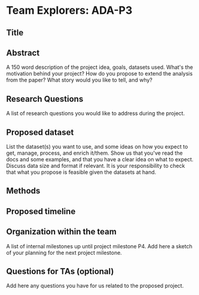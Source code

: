 # Team Explorers: ADA-P3

## Title

## Abstract
A 150 word description of the project idea, goals, datasets used. What's the motivation behind your project? How do you propose to extend the analysis from the paper? What story would you like to tell, and why?

## Research Questions
A list of research questions you would like to address during the project.

## Proposed dataset
List the dataset(s) you want to use, and some ideas on how you expect to get, manage, process, and enrich it/them. Show us that you've read the docs and some examples, and that you have a clear idea on what to expect. Discuss data size and format if relevant. It is your responsibility to check that what you propose is feasible given the datasets at hand.

## Methods

## Proposed timeline

## Organization within the team
A list of internal milestones up until project milestone P4. Add here a sketch of your planning for the next project milestone.

## Questions for TAs (optional)
Add here any questions you have for us related to the proposed project.

